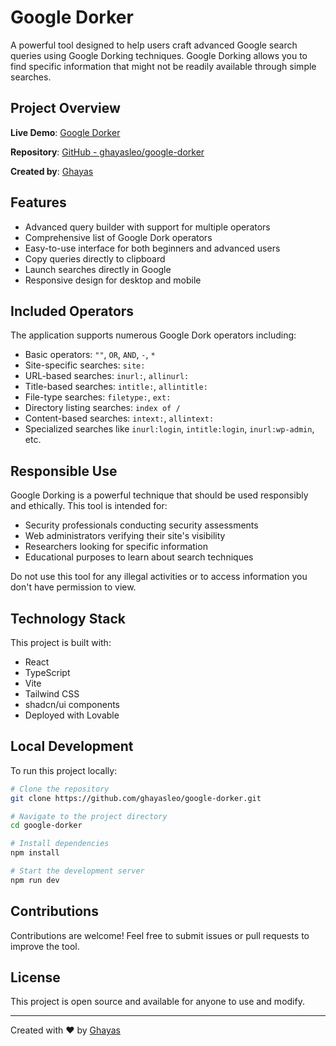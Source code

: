 
# Google Dorker

A powerful tool designed to help users craft advanced Google search queries using Google Dorking techniques. Google Dorking allows you to find specific information that might not be readily available through simple searches.

## Project Overview

**Live Demo**: [Google Dorker](https://lovable.dev/projects/eb6159cf-3040-4ea6-8ccf-0019012211ac)

**Repository**: [GitHub - ghayasleo/google-dorker](https://github.com/ghayasleo/google-dorker)

**Created by**: [Ghayas](https://github.com/ghayasleo)

## Features

- Advanced query builder with support for multiple operators
- Comprehensive list of Google Dork operators
- Easy-to-use interface for both beginners and advanced users
- Copy queries directly to clipboard
- Launch searches directly in Google
- Responsive design for desktop and mobile

## Included Operators

The application supports numerous Google Dork operators including:

- Basic operators: `""`, `OR`, `AND`, `-`, `*`
- Site-specific searches: `site:`
- URL-based searches: `inurl:`, `allinurl:`
- Title-based searches: `intitle:`, `allintitle:`
- File-type searches: `filetype:`, `ext:`
- Directory listing searches: `index of /`
- Content-based searches: `intext:`, `allintext:`
- Specialized searches like `inurl:login`, `intitle:login`, `inurl:wp-admin`, etc.

## Responsible Use

Google Dorking is a powerful technique that should be used responsibly and ethically. This tool is intended for:

- Security professionals conducting security assessments
- Web administrators verifying their site's visibility
- Researchers looking for specific information
- Educational purposes to learn about search techniques

Do not use this tool for any illegal activities or to access information you don't have permission to view.

## Technology Stack

This project is built with:

- React
- TypeScript
- Vite
- Tailwind CSS
- shadcn/ui components
- Deployed with Lovable

## Local Development

To run this project locally:

```sh
# Clone the repository
git clone https://github.com/ghayasleo/google-dorker.git

# Navigate to the project directory
cd google-dorker

# Install dependencies
npm install

# Start the development server
npm run dev
```

## Contributions

Contributions are welcome! Feel free to submit issues or pull requests to improve the tool.

## License

This project is open source and available for anyone to use and modify.

---

Created with ❤️ by [Ghayas](https://github.com/ghayasleo)
